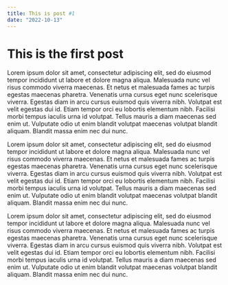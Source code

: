 ```yaml
---
title: This is post #1
date: "2022-10-13"
---
```


# This is the first post

Lorem ipsum dolor sit amet, consectetur adipiscing elit, sed do eiusmod
tempor incididunt ut labore et dolore magna aliqua. Malesuada nunc vel risus
commodo viverra maecenas. Et netus et malesuada fames ac turpis egestas
maecenas pharetra. Venenatis urna cursus eget nunc scelerisque viverra.
Egestas diam in arcu cursus euismod quis viverra nibh. Volutpat est velit
egestas dui id. Etiam tempor orci eu lobortis elementum nibh. Facilisi morbi
tempus iaculis urna id volutpat. Tellus mauris a diam maecenas sed enim ut.
Vulputate odio ut enim blandit volutpat maecenas volutpat blandit aliquam.
Blandit massa enim nec dui nunc.

<!--more-->

Lorem ipsum dolor sit amet, consectetur adipiscing elit, sed do eiusmod
tempor incididunt ut labore et dolore magna aliqua. Malesuada nunc vel risus
commodo viverra maecenas. Et netus et malesuada fames ac turpis egestas
maecenas pharetra. Venenatis urna cursus eget nunc scelerisque viverra.
Egestas diam in arcu cursus euismod quis viverra nibh. Volutpat est velit
egestas dui id. Etiam tempor orci eu lobortis elementum nibh. Facilisi morbi
tempus iaculis urna id volutpat. Tellus mauris a diam maecenas sed enim ut.
Vulputate odio ut enim blandit volutpat maecenas volutpat blandit aliquam.
Blandit massa enim nec dui nunc.

Lorem ipsum dolor sit amet, consectetur adipiscing elit, sed do eiusmod
tempor incididunt ut labore et dolore magna aliqua. Malesuada nunc vel risus
commodo viverra maecenas. Et netus et malesuada fames ac turpis egestas
maecenas pharetra. Venenatis urna cursus eget nunc scelerisque viverra.
Egestas diam in arcu cursus euismod quis viverra nibh. Volutpat est velit
egestas dui id. Etiam tempor orci eu lobortis elementum nibh. Facilisi morbi
tempus iaculis urna id volutpat. Tellus mauris a diam maecenas sed enim ut.
Vulputate odio ut enim blandit volutpat maecenas volutpat blandit aliquam.
Blandit massa enim nec dui nunc.
